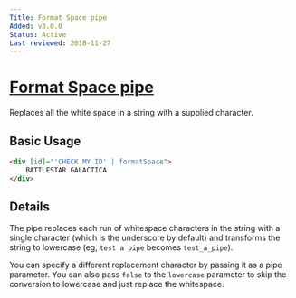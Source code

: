 ```yaml
---
Title: Format Space pipe
Added: v3.0.0
Status: Active
Last reviewed: 2018-11-27
---
```


# [Format Space pipe](../../lib/core/pipes/format-space.pipe.ts "Defined in format-space.pipe.ts")

Replaces all the white space in a string with a supplied character.

## Basic Usage

<!-- {% raw %} -->

```HTML
<div [id]="'CHECK MY ID' | formatSpace">
    BATTLESTAR GALACTICA
</div>
```

<!-- {% endraw %} -->

## Details

The pipe replaces each run of whitespace characters in the string with a single character
(which is the underscore by default) and transforms the string to lowercase (eg, `test a pipe`
becomes `test_a_pipe`).

You can specify a different replacement character by passing it as a pipe parameter.
You can also pass `false` to the `lowercase` parameter to skip the conversion to lowercase
and just replace the whitespace.
